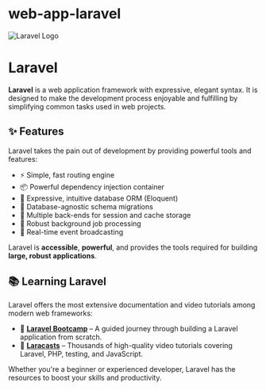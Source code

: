 # web-app-laravel

![Laravel Logo](https://laravel.com/img/logomark.min.svg)

# Laravel

**Laravel** is a web application framework with expressive, elegant syntax. It is designed to make the development process enjoyable and fulfilling by simplifying common tasks used in web projects.

## ✨ Features

Laravel takes the pain out of development by providing powerful tools and features:

- ⚡ Simple, fast routing engine  
- 📦 Powerful dependency injection container  
- 🧠 Expressive, intuitive database ORM (Eloquent)  
- 🔄 Database-agnostic schema migrations  
- 🧰 Multiple back-ends for session and cache storage  
- 🔧 Robust background job processing  
- 📡 Real-time event broadcasting

Laravel is **accessible**, **powerful**, and provides the tools required for building **large, robust applications**.

## 📚 Learning Laravel

Laravel offers the most extensive documentation and video tutorials among modern web frameworks:

- 🔰 **[Laravel Bootcamp](https://bootcamp.laravel.com/)** – A guided journey through building a Laravel application from scratch.
- 🎥 **[Laracasts](https://laracasts.com/)** – Thousands of high-quality video tutorials covering Laravel, PHP, testing, and JavaScript.

Whether you're a beginner or experienced developer, Laravel has the resources to boost your skills and productivity.


